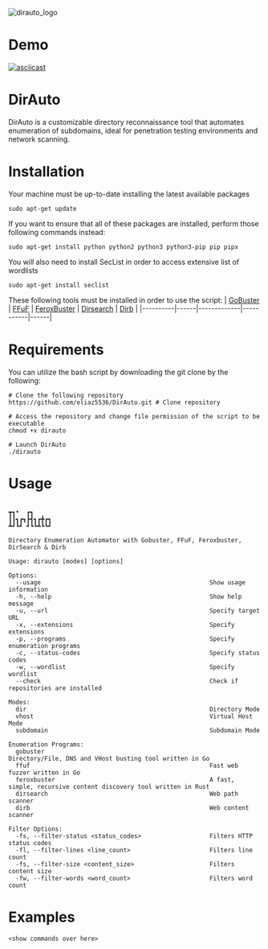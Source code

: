 ![dirauto_logo](https://github.com/eliaz5536/DirAuto/assets/5835036/97a666c3-bb93-4ece-a752-e2574d6932f8)

# Demo
[![asciicast](https://asciinema.org/a/Ux26WNgdmIuEr9drhCRjmS5Li.svg)](https://asciinema.org/a/Ux26WNgdmIuEr9drhCRjmS5Li)

# DirAuto
DirAuto is a customizable directory reconnaissance tool that automates enumeration of subdomains, ideal for penetration testing environments and network scanning.
# Installation
Your machine must be up-to-date installing the latest available packages
```
sudo apt-get update
```
If you want to ensure that all of these packages are installed, perform those following commands instead:
```
sudo apt-get install python python2 python3 python3-pip pip pipx
```
You will also need to install SecList in order to access extensive list of wordlists
```
sudo apt-get install seclist
```
These following tools must be installed in order to use the script:
| [GoBuster](https://github.com/OJ/gobuster) | [FFuF](https://github.com/ffuf/ffuf) | [FeroxBuster](https://github.com/epi052/feroxbuster) | [Dirsearch](https://github.com/maurosoria/dirsearch) | [Dirb](https://github.com/v0re/dirb) |
|----------|------|-------------|-----------|------|
# Requirements
You can utilize the bash script by downloading the git clone by the following:
```
# Clone the following repository
https://github.com/eliaz5536/DirAuto.git # Clone repository

# Access the repository and change file permission of the script to be executable
chmod +x dirauto

# Launch DirAuto
./dirauto
```
# Usage 
```

┳┓•  ┏┓     
┃┃┓┏┓┣┫┓┏╋┏┓
┻┛┗┛ ┛┗┗┻┗┗┛

Directory Enumeration Automator with Gobuster, FFuF, Feroxbuster, DirSearch & Dirb
 
Usage: dirauto [modes] [options]
 
Options:
  --usage                                               Show usage information
  -h, --help                                            Show help message
  -u, --url                                             Specify target URL
  -x, --extensions                                      Specify extensions
  -p, --programs                                        Specify enumeration programs
  -c, --status-codes                                    Specify status codes
  -w, --wordlist                                        Specify wordlist
  --check                                               Check if repositories are installed
 
Modes:
  dir                                                   Directory Mode
  vhost                                                 Virtual Host Mode
  subdomain                                             Subdomain Mode
 
Enumeration Programs:
  gobuster                                              Directory/File, DNS and VHost busting tool written in Go
  ffuf                                                  Fast web fuzzer written in Go
  feroxbuster                                           A fast, simple, recursive content discovery tool written in Rust
  dirsearch                                             Web path scanner
  dirb                                                  Web content scanner
 
Filter Options:
  -fs, --filter-status <status_codes>                   Filters HTTP status codes
  -fl, --filter-lines <line_count>                      Filters line count
  -fs, --filter-size <content_size>                     Filters content size
  -fw, --filter-words <word_count>                      Filters word count

```

# Examples
```
<show commands over here>
```
